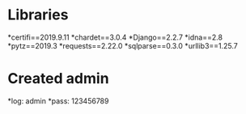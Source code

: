 # Libraries

*certifi==2019.9.11
*chardet==3.0.4
*Django==2.2.7
*idna==2.8
*pytz==2019.3
*requests==2.22.0
*sqlparse==0.3.0
*urllib3==1.25.7


# Created admin

*log: admin
*pass: 123456789
